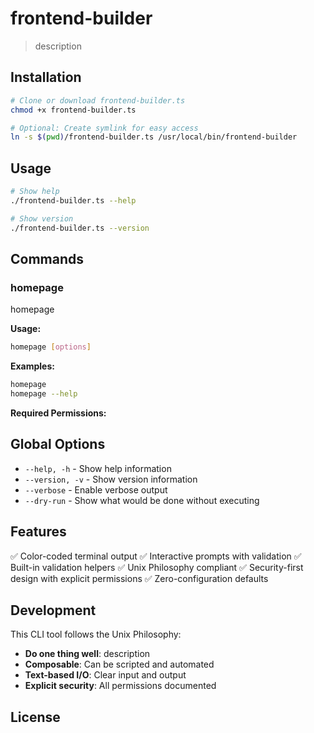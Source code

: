 # frontend-builder

> description


## Installation

```bash
# Clone or download frontend-builder.ts
chmod +x frontend-builder.ts

# Optional: Create symlink for easy access
ln -s $(pwd)/frontend-builder.ts /usr/local/bin/frontend-builder
```

## Usage

```bash
# Show help
./frontend-builder.ts --help

# Show version
./frontend-builder.ts --version
```

## Commands

### homepage

homepage

**Usage:**
```bash
homepage [options]
```

**Examples:**
```bash
homepage
homepage --help
```

**Required Permissions:**



## Global Options

- `--help, -h` - Show help information
- `--version, -v` - Show version information
- `--verbose` - Enable verbose output
- `--dry-run` - Show what would be done without executing

## Features

✅ Color-coded terminal output
✅ Interactive prompts with validation
✅ Built-in validation helpers
✅ Unix Philosophy compliant
✅ Security-first design with explicit permissions
✅ Zero-configuration defaults

## Development

This CLI tool follows the Unix Philosophy:
- **Do one thing well**: description
- **Composable**: Can be scripted and automated
- **Text-based I/O**: Clear input and output
- **Explicit security**: All permissions documented

## License



